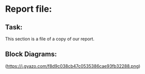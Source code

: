 # Report file:

## Task:
This section is a file of a copy of our report.

## Block Diagrams:
(https://i.gyazo.com/f8d9c038cb47c0535386cae93fb32288.png)
